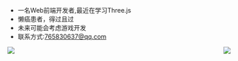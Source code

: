 - 一名Web前端开发者,最近在学习Three.js
- 懒癌患者，得过且过
- 未来可能会考虑游戏开发
- 联系方式:765830637@qq.com
<img align="right" src="https://github-readme-stats.vercel.app/api/top-langs/?username=KallkaGo&hide=css,html,scss,less" />
<img align="left" src="https://github-readme-stats.vercel.app/api?username=KallkaGo&show_icons=true" />

